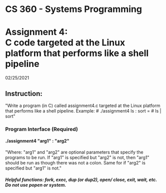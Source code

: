 # CS 360 - Systems Programming

<h1> Assignment 4: <br>C code targeted at the Linux platform that performs like a shell pipeline</h1>

02/25/2021

<h2> Instruction: </h2>

<p>"Write a program (in C) called assignment4.c targeted at the Linux platform that performs like a shell pipeline. Example:
# ./assignment4 ls : sort = # ls | sort"</p>

<h3> Program Interface (Required) </h3>

<h4> ./assignment4 "arg1" : "arg2" </h4>
<p>"Where: "arg1" and "arg2" are optional parameters that specify the programs
to be run. If "arg1" is specified but "arg2" is not, then "arg1" should be
run as though there was not a colon. Same for if "arg2" is specified but
"arg1" is not."</p>
    
<h5> Helpful functions: fork, exec, dup (or dup2), open/ close, exit, wait, etc. <br> Do not use popen or system. </h5>
